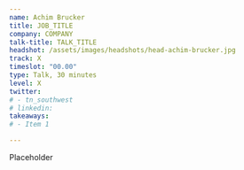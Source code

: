 ```yaml
---
name: Achim Brucker
title: JOB_TITLE
company: COMPANY
talk-title: TALK_TITLE
headshot: /assets/images/headshots/head-achim-brucker.jpg
track: X
timeslot: "00.00"
type: Talk, 30 minutes
level: X
twitter:
# - tn_southwest 
# linkedin: 
takeaways:
# - Item 1

---
```


Placeholder
